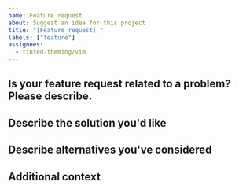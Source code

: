 ```yaml
---
name: Feature request
about: Suggest an idea for this project
title: "[Feature request] "
labels: ["feature"]
assignees: 
  - tinted-theming/vim
---
```


## Is your feature request related to a problem? Please describe.

<!-- A clear and concise description of what the problem is. -->

## Describe the solution you'd like

<!-- A clear and concise description of what you want to happen. -->

## Describe alternatives you've considered

<!-- A clear and concise description of any alternative solutions or
features you've considered. -->

## Additional context

<!-- Add any other context or screenshots about the feature request
here. -->
